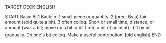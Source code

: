 TARGET DECK
ENGLISH

START
Basic
Bit1
Back: n. 1 small piece or quantity. 2 (prec. By a) fair amount (sold quite a bit). 3 often colloq. Short or small time, distance, or amount (wait a bit; move up a bit; a bit tired; a bit of an idiot).  bit by bit gradually. Do one's bit colloq. Make a useful contribution. [old english]
END
